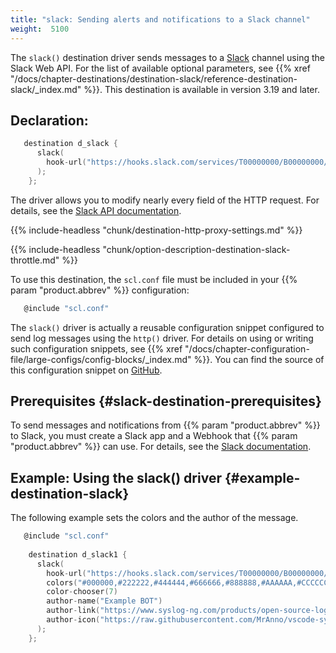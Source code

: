 ```yaml
---
title: "slack: Sending alerts and notifications to a Slack channel"
weight:  5100
---
```

<!-- DISCLAIMER: This file is based on the syslog-ng Open Source Edition documentation https://github.com/balabit/syslog-ng-ose-guides/commit/2f4a52ee61d1ea9ad27cb4f3168b95408fddfdf2 and is used under the terms of The syslog-ng Open Source Edition Documentation License. The file has been modified by Axoflow. -->

The `slack()` destination driver sends messages to a [Slack](https://slack.com/) channel using the Slack Web API. For the list of available optional parameters, see {{% xref "/docs/chapter-destinations/destination-slack/reference-destination-slack/_index.md" %}}. This destination is available in version 3.19 and later.


## Declaration:

```c
   destination d_slack {
      slack(
        hook-url("https://hooks.slack.com/services/T00000000/B00000000/XXXXXXXXXXXXXXXXXXXXXXXX")
      );
    };
```


The driver allows you to modify nearly every field of the HTTP request. For details, see the [Slack API documentation](https://api.slack.com/docs/message-attachments).

{{% include-headless "chunk/destination-http-proxy-settings.md" %}}

{{% include-headless "chunk/option-description-destination-slack-throttle.md" %}}


To use this destination, the `scl.conf` file must be included in your {{% param "product.abbrev" %}} configuration:

```c
   @include "scl.conf"
```

The `slack()` driver is actually a reusable configuration snippet configured to send log messages using the `http()` driver. For details on using or writing such configuration snippets, see {{% xref "/docs/chapter-configuration-file/large-configs/config-blocks/_index.md" %}}. You can find the source of this configuration snippet on [GitHub](https://github.com/syslog-ng/syslog-ng/blob/master/scl/slack/slack.conf).



## Prerequisites {#slack-destination-prerequisites}

To send messages and notifications from {{% param "product.abbrev" %}} to Slack, you must create a Slack app and a Webhook that {{% param "product.abbrev" %}} can use. For details, see the [Slack documentation](https://api.slack.com/incoming-webhooks).



## Example: Using the slack() driver {#example-destination-slack}

The following example sets the colors and the author of the message.

```c
   @include "scl.conf"
    
    destination d_slack1 {
      slack(
        hook-url("https://hooks.slack.com/services/T00000000/B00000000/XXXXXXXXXXXXXXXXXXXXXXXX")
        colors("#000000,#222222,#444444,#666666,#888888,#AAAAAA,#CCCCCC,#EEEEEE")
        color-chooser(7)
        author-name("Example BOT")
        author-link("https://www.syslog-ng.com/products/open-source-log-management")
        author-icon("https://raw.githubusercontent.com/MrAnno/vscode-syslog-ng/master/images/syslog-ng-icon.png")
      );
    };
```

